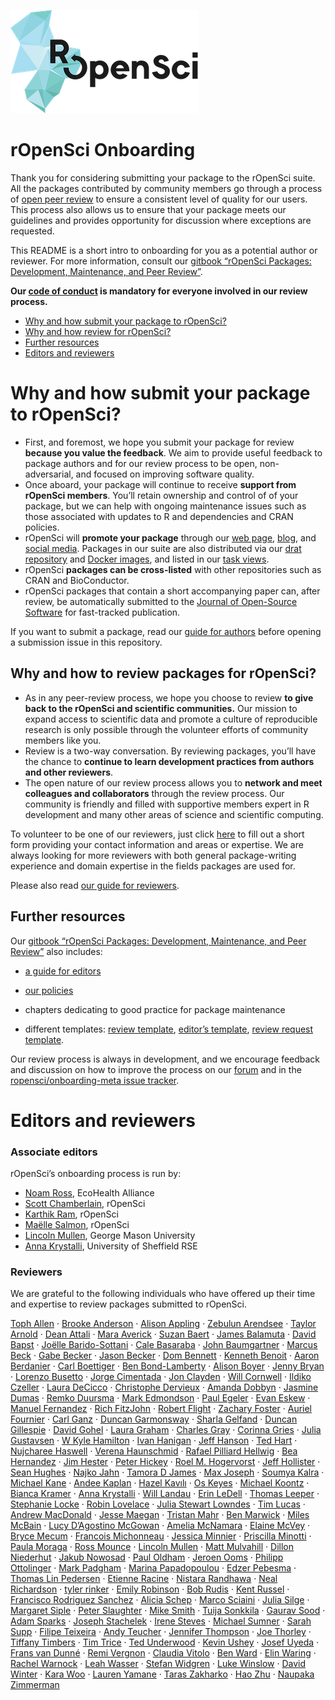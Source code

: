 
![ropensci](icon_lettering_color.png)

# rOpenSci Onboarding

<!-- README.md is generated from README.Rmd. Please edit that file -->

Thank you for considering submitting your package to the rOpenSci suite.
All the packages contributed by community members go through a process
of [open peer
review](https://ropensci.org/blog/2017/09/01/nf-softwarereview/) to
ensure a consistent level of quality for our users. This process also
allows us to ensure that your package meets our guidelines and provides
opportunity for discussion where exceptions are requested.

This README is a short intro to onboarding for you as a potential author
or reviewer. For more information, consult our [gitbook “rOpenSci
Packages: Development, Maintenance, and Peer
Review”](https://ropensci.github.io/dev_guide/).

**Our [code of
conduct](https://ropensci.github.io/dev_guide/policies.html#code-of-conduct)
is mandatory for everyone involved in our review process.**

  - [Why and how submit your package to rOpenSci?](#why-submit)
  - [Why and how review for rOpenSci?](#why-review)
  - [Further resources](#further)
  - [Editors and
reviewers](#editors)

# <a href="#why-submit" name="why-submit"></a>Why and how submit your package to rOpenSci?

  - First, and foremost, we hope you submit your package for review
    **because you value the feedback**. We aim to provide useful
    feedback to package authors and for our review process to be open,
    non-adversarial, and focused on improving software quality.
  - Once aboard, your package will continue to receive **support from
    rOpenSci members**. You’ll retain ownership and control of of your
    package, but we can help with ongoing maintenance issues such as
    those associated with updates to R and dependencies and CRAN
    policies.
  - rOpenSci will **promote your package** through our [web
    page](https://ropensci.org/packages/),
    [blog](https://ropensci.org/blog/), and [social
    media](https://twitter.com/ropensci). Packages in our suite are also
    distributed via our [drat repository](http://packages.ropensci.org/)
    and [Docker images](https://hub.docker.com/r/rocker/ropensci/), and
    listed in our [task
    views](https://github.com/search?utf8=%E2%9C%93&q=user%3Aropensci+%22task+view%22&type=Repositories&ref=searchresults).
  - rOpenSci **packages can be cross-listed** with other repositories
    such as CRAN and BioConductor.
  - rOpenSci packages that contain a short accompanying paper can, after
    review, be automatically submitted to the [Journal of Open-Source
    Software](http://joss.theoj.org/) for fast-tracked publication.

If you want to submit a package, read our [guide for
authors](https://ropensci.github.io/dev_guide/onboarding-guide-for-authors.html)
before opening a submission issue in this
repository.

## <a href="#why-review" name="why-review"></a>Why and how to review packages for rOpenSci?

  - As in any peer-review process, we hope you choose to review **to
    give back to the rOpenSci and scientific communities.** Our mission
    to expand access to scientific data and promote a culture of
    reproducible research is only possible through the volunteer efforts
    of community members like you.
  - Review is a two-way conversation. By reviewing packages, you’ll have
    the chance to **continue to learn development practices from authors
    and other reviewers**.
  - The open nature of our review process allows you to **network and
    meet colleagues and collaborators** through the review process. Our
    community is friendly and filled with supportive members expert in R
    development and many other areas of science and scientific
    computing.

To volunteer to be one of our reviewers, just click
[here](https://ropensci.org/onboarding/) to fill out a short form
providing your contact information and areas or expertise. We are always
looking for more reviewers with both general package-writing experience
and domain expertise in the fields packages are used for.

Please also read [our guide for
reviewers](https://ropensci.github.io/dev_guide/onboarding-guide-for-reviewers.html).

## <a href="#further" name="further"></a>Further resources

Our [gitbook “rOpenSci Packages: Development, Maintenance, and Peer
Review”](https://ropensci.github.io/dev_guide/) also includes:

  - [a guide for
    editors](https://ropensci.github.io/dev_guide/onboarding-guide-for-editors.html)

  - [our policies](https://ropensci.github.io/dev_guide/policies.html)

  - chapters dedicating to good practice for package maintenance

  - different templates: [review
    template](https://ropensci.github.io/dev_guide/reviewtemplate.html),
    [editor’s
    template](https://ropensci.github.io/dev_guide/editortemplate.html),
    [review request
    template](https://ropensci.github.io/dev_guide/reviewrequesttemplate.html).

Our review process is always in development, and we encourage feedback
and discussion on how to improve the process on our
[forum](https://discuss.ropensci.org/) and in the
[ropensci/onboarding-meta issue
tracker](https://github.com/ropensci/onboarding-meta/issues).

# <a href="#editors" name="editors"></a> Editors and reviewers

### Associate editors

rOpenSci’s onboarding process is run by:

  - [Noam Ross](https://github.com/noamross), EcoHealth Alliance
  - [Scott Chamberlain](https://github.com/sckott), rOpenSci
  - [Karthik Ram](https://github.com/karthik), rOpenSci
  - [Maëlle Salmon](https://github.com/maelle), rOpenSci
  - [Lincoln Mullen](https://github.com/lmullen), George Mason
    University
  - [Anna Krystalli](https://github.com/annakrystalli), University of
    Sheffield RSE

### Reviewers

We are grateful to the following individuals who have offered up their
time and expertise to review packages submitted to rOpenSci.

[Toph Allen](https://github.com/toph-allen) · [Brooke
Anderson](https://github.com/geanders) · [Alison
Appling](https://github.com/aappling-usgs) · [Zebulun
Arendsee](https://github.com/arendsee) · [Taylor
Arnold](https://github.com/statsmaths) · [Dean
Attali](https://github.com/daattali) · [Mara
Averick](https://github.com/batpigandme) · [Suzan
Baert](https://github.com/suzanbaert) · [James
Balamuta](https://github.com/coatless) · [David
Bapst](https://github.com/dwbapst) · [Joëlle
Barido-Sottani](https://github.com/bjoelle) · [Cale
Basaraba](https://github.com/calebasaraba) · [John
Baumgartner](https://github.com/johnbaums) · [Marcus
Beck](https://github.com/fawda123) · [Gabe
Becker](https://github.com/gmbecker) · [Jason
Becker](https://github.com/jsonbecker) · [Dom
Bennett](https://github.com/DomBennett) · [Kenneth
Benoit](https://github.com/kbenoit) · [Aaron
Berdanier](https://github.com/berdaniera) · [Carl
Boettiger](https://github.com/cboettig) · [Ben
Bond-Lamberty](https://github.com/bpbond) · [Alison
Boyer](https://github.com/alisonboyer) · [Jenny
Bryan](https://github.com/jennybc) · [Lorenzo
Busetto](https://github.com/lbusett) · [Jorge
Cimentada](https://github.com/cimentadaj) · [Jon
Clayden](https://github.com/jonclayden) · [Will
Cornwell](https://github.com/wcornwell) · [Ildiko
Czeller](https://github.com/czeildi) · [Laura
DeCicco](https://github.com/ldecicco-usgs) · [Christophe
Dervieux](https://github.com/cderv) · [Amanda
Dobbyn](https://github.com/aedobbyn) · [Jasmine
Dumas](https://github.com/jasdumas) · [Remko
Duursma](https://github.com/RemkoDuursma) · [Mark
Edmondson](https://github.com/MarkEdmondson1234) · [Paul
Egeler](https://github.com/pegeler) · [Evan
Eskew](https://github.com/eveskew) · [Manuel
Fernandez](https://github.com/manuramon) · [Rich
FitzJohn](https://github.com/richfitz) · [Robert
Flight](https://github.com/rmflight) · [Zachary
Foster](https://github.com/zachary-foster) · [Auriel
Fournier](https://github.com/aurielfournier) · [Carl
Ganz](https://github.com/carlganz) · [Duncan
Garmonsway](https://github.com/nacnudus) · [Sharla
Gelfand](https://github.com/sharlagelfand) · [Duncan
Gillespie](https://github.com/dosgillespie) · [David
Gohel](https://github.com/davidgohel) · [Laura
Graham](https://github.com/laurajanegraham) · [Charles
Gray](https://github.com/softloud) · [Corinna
Gries](https://github.com/cgries) · [Julia
Gustavsen](https://github.com/joolia) · [W Kyle
Hamilton](https://github.com/kylehamilton) · [Ivan
Hanigan](https://github.com/ivanhanigan) · [Jeff
Hanson](https://github.com/jeffreyhanson) · [Ted
Hart](https://github.com/emhart) · [Nujcharee
Haswell](https://github.com/nujcharee) · [Verena
Haunschmid](https://github.com/expectopatronum) · [Rafael Pilliard
Hellwig](https://github.com/rtaph) · [Bea
Hernandez](https://github.com/chucheria) · [Jim
Hester](https://github.com/jimhester) · [Peter
Hickey](https://github.com/PeteHaitch) · [Roel M.
Hogervorst](https://github.com/rmhogervorst) · [Jeff
Hollister](https://github.com/jhollist) · [Sean
Hughes](https://github.com/seaaan) · [Najko
Jahn](https://github.com/njahn82) · [Tamora D
James](https://github.com/tdjames1) · [Max
Joseph](https://github.com/mbjoseph) · [Soumya
Kalra](https://github.com/sokal1456) · [Michael
Kane](https://github.com/kaneplusplus) · [Andee
Kaplan](https://github.com/andeek) · [Hazel
Kavılı](https://github.com/UniversalTourist) · [Os
Keyes](https://github.com/Ironholds) · [Michael
Koontz](https://github.com/mikoontz) · [Bianca
Kramer](https://github.com/bmkramer) · [Anna
Krystalli](https://github.com/annakrystalli) · [Will
Landau](https://github.com/wlandau) · [Erin
LeDell](https://github.com/ledell) · [Thomas
Leeper](https://github.com/leeper) · [Stephanie
Locke](https://github.com/stephlocke) · [Robin
Lovelace](https://github.com/Robinlovelace) · [Julia Stewart
Lowndes](https://github.com/jules32) · [Tim
Lucas](https://github.com/timcdlucas) · [Andrew
MacDonald](https://github.com/aammd) · [Jesse
Maegan](https://github.com/kierisi) · [Tristan
Mahr](https://github.com/tjmahr) · [Ben
Marwick](https://github.com/benmarwick) · [Miles
McBain](https://github.com/milesmcbain) · [Lucy D’Agostino
McGowan](https://github.com/LucyMcGowan) · [Amelia
McNamara](https://github.com/ameliamn) · [Elaine
McVey](https://github.com/eamcvey) · [Bryce
Mecum](https://github.com/amoeba) · [Francois
Michonneau](https://github.com/fmichonneau) · [Jessica
Minnier](https://github.com/jminnier) · [Priscilla
Minotti](https://github.com/pmnatural) · [Paula
Moraga](https://github.com/Paula-Moraga) · [Ross
Mounce](https://github.com/rossmounce) · [Lincoln
Mullen](https://github.com/lmullen) · [Matt
Mulvahill](https://github.com/mmulvahill) · [Dillon
Niederhut](https://github.com/deniederhut) · [Jakub
Nowosad](https://github.com/Nowosad) · [Paul
Oldham](https://github.com/poldham) · [Jeroen
Ooms](https://github.com/jeroen) · [Philipp
Ottolinger](https://github.com/ottlngr) · [Mark
Padgham](https://github.com/mpadge) · [Marina
Papadopoulou](https://github.com/marinapapa) · [Edzer
Pebesma](https://github.com/edzer) · [Thomas Lin
Pedersen](https://github.com/thomasp85) · [Etienne
Racine](https://github.com/etiennebr) · [Nistara
Randhawa](https://github.com/nistara) · [Neal
Richardson](https://github.com/nealrichardson) · [tyler
rinker](https://github.com/trinker) · [Emily
Robinson](https://github.com/robinsones) · [Bob
Rudis](https://github.com/hrbrmstr) · [Kent
Russel](https://github.com/timelyportfolio) · [Francisco Rodriguez
Sanchez](https://github.com/Pakillo) · [Alicia
Schep](https://github.com/AliciaSchep) · [Marco
Sciaini](https://github.com/marcosci) · [Julia
Silge](https://github.com/juliasilge) · [Margaret
Siple](https://github.com/mcsiple) · [Peter
Slaughter](https://github.com/gothub) · [Mike
Smith](https://github.com/grimbough) · [Tuija
Sonkkila](https://github.com/tts) · [Gaurav
Sood](https://github.com/soodoku) · [Adam
Sparks](https://github.com/adamhsparks) · [Joseph
Stachelek](https://github.com/jsta) · [Irene
Steves](https://github.com/isteves) · [Michael
Sumner](https://github.com/mdsumner) · [Sarah
Supp](https://github.com/sarahsupp) · [Filipe
Teixeira](https://github.com/FilipeamTeixeira) · [Andy
Teucher](https://github.com/ateucher) · [Jennifer
Thompson](https://github.com/jenniferthompson) · [Joe
Thorley](https://github.com/joethorley) · [Tiffany
Timbers](https://github.com/ttimbers) · [Tim
Trice](https://github.com/timtrice) · [Ted
Underwood](https://github.com/tedunderwood) · [Kevin
Ushey](https://github.com/kevinushey) · [Josef
Uyeda](https://github.com/uyedaj) · [Frans van
Dunné](https://github.com/FvD) · [Remi
Vergnon](https://github.com/remsamp) · [Claudia
Vitolo](https://github.com/cvitolo) · [Ben
Ward](https://github.com/BenJWard) · [Elin
Waring](https://github.com/elinw) · [Rachel
Warnock](https://github.com/rachelwarnock) · [Leah
Wasser](https://github.com/lwasser) · [Stefan
Widgren](https://github.com/stewid) · [Luke
Winslow](https://github.com/lawinslow) · [David
Winter](https://github.com/dwinter) · [Kara
Woo](https://github.com/karawoo) · [Lauren
Yamane](https://github.com/layamane) · [Taras
Zakharko](https://github.com/tzakharko) · [Hao
Zhu](https://github.com/haozhu233) · [Naupaka
Zimmerman](https://github.com/naupaka)

